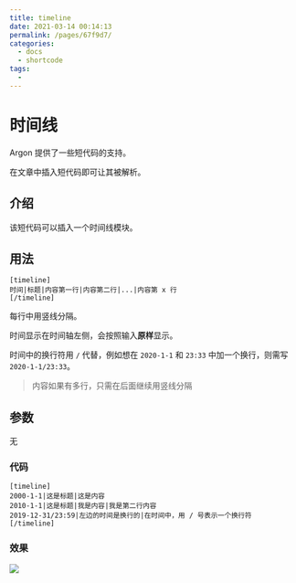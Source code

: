```yaml
---
title: timeline
date: 2021-03-14 00:14:13
permalink: /pages/67f9d7/
categories:
  - docs
  - shortcode
tags:
  - 
---
```

# 时间线

Argon 提供了一些短代码的支持。

在文章中插入短代码即可让其被解析。

## 介绍

该短代码可以插入一个时间线模块。

## 用法

```
[timeline]
时间|标题|内容第一行|内容第二行|...|内容第 x 行
[/timeline]
```

每行中用竖线分隔。

时间显示在时间轴左侧，会按照输入**原样**显示。

时间中的换行符用 `/` 代替，例如想在 `2020-1-1` 和 `23:33` 中加一个换行，则需写 `2020-1-1/23:33`。

>内容如果有多行，只需在后面继续用竖线分隔

## 参数

无

### 代码

```
[timeline]
2000-1-1|这是标题|这是内容
2010-1-1|这是标题|我是内容|我是第二行内容
2019-12-31/23:59|左边的时间是换行的|在时间中，用 / 号表示一个换行符
[/timeline]
```

### 效果

![](/_media/shortcode-timeline-example.png)

